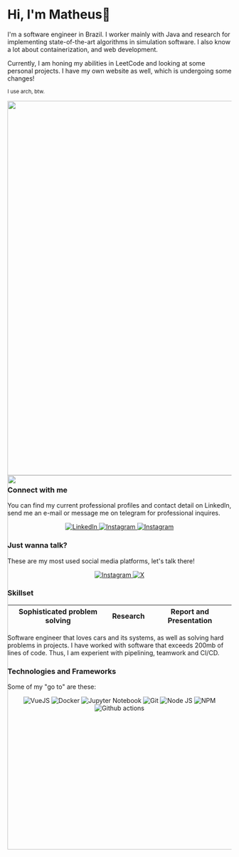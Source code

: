 # Hi, I'm Matheus👋

I'm a software engineer in Brazil. I worker mainly with Java and research for implementing state-of-the-art algorithms in simulation software. I also know a lot about containerization, and web development. 

Currently, I am honing my abilities in LeetCode and looking at some personal projects. I have my own website as well, which is undergoing some changes!

<sub>I use arch, btw.</sub>

<div align="center" style="height: 21vh;">
    <img src="https://github-readme-stats.vercel.app/api?username=MatheusOde&show_icons=true&theme=dracula" style="height: 21vh">
    <img src="https://github-readme-stats.vercel.app/api/top-langs/?username=MatheusOde&layout=compact&theme=dracula" style="height: 21vh">
</div>


### Connect with me

You can find my current professional profiles and contact detail on LinkedIn, send me an e-mail or message me on telegram for professional inquires.
<div align="center">
    <a href="https://www.linkedin.com/in/matheus-odebrecht/">
        <img src="https://img.shields.io/badge/LinkedIn-0077B5?style=for-the-badge&logo=linkedin&logoColor=white" alt="LinkedIn"/>
    </a>
    <a href="mailto:matheusode@gmail.com">
        <img src="https://img.shields.io/badge/Gmail-D14836?style=for-the-badge&logo=gmail&logoColor=white" alt="Instagram"/>
    </a>
    <a href="https://telegram.me/matheusode">
        <img src="https://img.shields.io/badge/Telegram-2AABEE?style=for-the-badge&logo=telegram&logoColor=white" alt="Instagram"/>
    </a>
</div>

### Just wanna talk?

These are my most used social media platforms, let's talk there!

<div align="center">
    <a href="https://www.instagram.com/_matheusode/">
        <img src="https://img.shields.io/badge/Instagram-E4405F?style=for-the-badge&logo=instagram&logoColor=white" alt="Instagram"/>
    </a>
    <a href="https://twitter.com/_matheusode">
        <img src="https://img.shields.io/badge/Twitter-000000?style=for-the-badge&logo=X&logoColor=white" alt="X"/>
    </a>
</div>

### Skillset
<div align="center">

| Sophisticated problem solving | Research | Report and Presentation |
|:--------------:|:--------------:|:--------------:|

</div>

Software engineer that loves cars and its systems, as well as solving hard problems in projects. I have worked with software that exceeds 200mb of lines of code. Thus, I am experient with pipelining, teamwork and CI/CD.

### Technologies and Frameworks

Some of my "go to" are these:

<div align="center">
        <img src="https://img.shields.io/badge/VueJS-77a50e?style=for-the-badge&logo=vue.js&logoColor=white" alt="VueJS"/>
        <img src="https://img.shields.io/badge/Docker-70a6d6?style=for-the-badge&logo=docker&logoColor=white" alt="Docker"/>
        <img src="https://img.shields.io/badge/Jupyter-fc9223?style=for-the-badge&logo=jupyter&logoColor=white" alt="Jupyter Notebook"/>
        <img src="https://img.shields.io/badge/git-%23F05033.svg?style=for-the-badge&logo=git&logoColor=white" alt="Git"/>
        <img src="https://img.shields.io/badge/node.js-6DA55F?style=for-the-badge&logo=node.js&logoColor=white" alt="Node JS"/>
        <img src="https://img.shields.io/badge/NPM-%23CB3837.svg?style=for-the-badge&logo=npm&logoColor=white" alt="NPM"/>
        <img src="https://img.shields.io/badge/github%20actions-%232671E5.svg?style=for-the-badge&logo=githubactions&logoColor=white" alt="Github actions"/>
</div>
